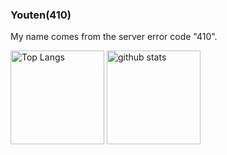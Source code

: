 ### Youten(410)
My name comes from the server error code "410".

<p align="left"> 
  <img alt="Top Langs" height="150px" src="https://github-readme-stats.vercel.app/api/top-langs/?username=youten410&layout=compact&count_private=true&show_icons=true&theme=tokyonight" />
  <img alt="github stats" height="150px" src="https://github-readme-stats.vercel.app/api?username=youten410&count_private=true&show_icons=true&show_icons=true&theme=tokyonight" />
</p>

<!--
[![trophy](https://github-profile-trophy.vercel.app/?username=youten410&theme=tokyonight&column=7
)](https://github.com/ryo-ma/github-profile-trophy)
<!--

![](http://github-profile-summary-cards.vercel.app/api/cards/profile-details?username=youten410&theme=default)
![](http://github-profile-summary-cards.vercel.app/api/cards/stats?username=youten410&theme=default)

[エアコンタイマー](https://apps.apple.com/jp/app/%E3%82%A8%E3%82%A2%E3%82%B3%E3%83%B3%E3%82%BF%E3%82%A4%E3%83%9E%E3%83%BC/id6450660620)

[ニュースワイプ](https://apps.apple.com/jp/app/%E3%83%8B%E3%83%A5%E3%83%BC%E3%82%B9%E3%83%AF%E3%82%A4%E3%83%97/id6449730247)

[me good](https://apps.apple.com/jp/app/me-good/id6461214990)
